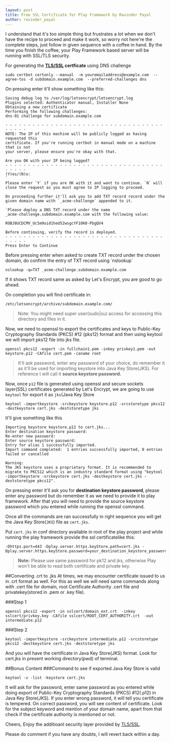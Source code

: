 ```yaml
---
layout: post
title: Free SSL Certificate for Play Framework by Ravinder Payal
author: ravinder_payal
---
```

I understand that it's too simple thing but frustrates a lot when we don't have the recipe to proceed and make it work, so worry not here're the complete steps, just follow in given sequence with a coffee in hand. By the time you finish the coffee, your Play Framework based server will be running with SSL/TLS security.

For generating the <b><a href="https://en.wikipedia.org/wiki/Transport_Layer_Security">TLS/SSL</a> certficate</b> using DNS challenge

```shell
sudo certbot certonly --manual  -m youremailaddress@example.com  --agree-tos -d subdomain.example.com  --preferred-challenges dns
```

<p>On pressing enter it'll show something like this:</p>

```
Saving debug log to /var/log/letsencrypt/letsencrypt.log
Plugins selected: Authenticator manual, Installer None
Obtaining a new certificate
Performing the following challenges:
dns-01 challenge for subdomain.example.com

- - - - - - - - - - - - - - - - - - - - - - - - - - - - - - - - - - - - - - - -
NOTE: The IP of this machine will be publicly logged as having requested this
certificate. If you're running certbot in manual mode on a machine that is not
your server, please ensure you're okay with that.

Are you OK with your IP being logged?
- - - - - - - - - - - - - - - - - - - - - - - - - - - - - - - - - - - - - - - -
(Y)es/(N)o:
`
Please enter `Y` if you are OK with it and want to continue. `N` will close the request as you must agree to IP logging to proceed.

On proceeding further it'll ask you to add TXT record record under the given domain name with `_acme-challenge` appended to it.

`Please deploy a DNS TXT record under the name
_acme-challenge.subdomain.example.com with the following value:

ROBJ8UCDCMV_Uc5m9oid1heU52wsgcYF1OK0-PbgQV4

Before continuing, verify the record is deployed.
- - - - - - - - - - - - - - - - - - - - - - - - - - - - - - - - - - - - - - - -
Press Enter to Continue
```

<p>Before pressing enter when asked to create TXT record under the chosen domain, do confirm the entry of TXT record using `nslookup`</p>

`nslookup -q=TXT _acme-challenge.subdomain.example.com`

<p>If it shows TXT record same as asked by Let's Encrypt, you are good to go ahead.</p>

On completion you will find certificate in:

`/etc/letsencrypt/archive/subdomain.example.com/`

>Note: You might need super user(sudo|su) access for accessing this directory and files in it.

Now, we need to openssl to export the certificates and keys to Public-Key Cryptography Standards (PKCS) #12 (pks12) format and then using keytool we will import pks12 file into jks file.

`openssl pkcs12 -export -in fullchain1.pem -inkey privkey1.pem -out keystore.p12 -CAfile cert.pem -caname root`
>It'll ask password, enter any password of your choice, do remember it as it'll be used for importing keystore into Java Key Store(JKS). For reference I will call it <b>source keystore password.</b>

Now, once `p12` file is generated using openssl and secure sockets layer(SSL) certificates generated by Let's Encrypt, we are going to use `keytool` for export it as `jks`(Java Key Store

`keytool -importkeystore -srckeystore keystore.p12 -srcstoretype pkcs12 -destkeystore cert.jks -deststoretype jks`

<p>It'll give something like this</p>

```
Importing keystore keystore.p12 to cert.jks...
Enter destination keystore password:  
Re-enter new password: 
Enter source keystore password:  
Entry for alias 1 successfully imported.
Import command completed:  1 entries successfully imported, 0 entries failed or cancelled

Warning:
The JKS keystore uses a proprietary format. It is recommended to migrate to PKCS12 which is an industry standard format using "keytool -importkeystore -srckeystore cert.jks -destkeystore cert.jks -deststoretype pkcs12".
```

<p>On pressing enter it'll ask you for <b>destination keystore password</b>, please enter any password but do remember it as we need to provide it to play framework. After that you will need to provide the source keystore password which you entered while running the openssl command.

Once all the commands are ran  successfully in right sequence you will get the Java Key Store(`JKS`) file as `cert.jks`.

Put `cert.jks` in conf directory available in root of the play project and while running the play framework provide the ssl certificatelike this:
</p>

```
-Dhttps.port=443 -Dplay.server.https.keyStore.path=cert.jks -Dplay.server.https.keyStore.password=your_destination_keystore_password
```

><b>Note:</b> Please use same password for pk12 and jks, otherwise Play won't be able to read both certificate and private key.

##Converting .crt to .jks
At times, we may encounter certificate issued to us in .crt format as well. For this as well we will need same commands along with .cert file for domain, root Certificate Authority .cert file and privatekey(stored in .pem or .key file).

###Step 1
```
openssl pkcs12 -export -in sslcert/domain_ext.crt  -inkey sslcert/privkey.key -CAfile sslcert/ROOT_CERT_AUTHORITY.crt  -out intermediate.p12
```
###Step 2

```
keytool -importkeystore -srckeystore intermediate.p12 -srcstoretype pkcs12 -destkeystore cert.jks -deststoretype jks
```
And you will have the certificate in Java Key Store(JKS) format. Look for cert.jks in present working directory(pwd) of terminal.

##Bonus Content
###Command to see if exported Java Key Store is valid

```
keytool -v -list -keystore cert.jks
```
It will ask for the password, enter same password as you entered while doing export of Public-Key Cryptography Standards (PKCS) #12(.p12) in Java Key Store(JKS).
If you enter wrong password, it will tell you certificate is tempered. On correct password, you will see content of certificate. Look for the subject keyword and mention of your domain name, apart from that check if the certificate authority is mentioned or not. 

Cheers, Enjoy the additioanl security layer provided by <a href="https://en.wikipedia.org/wiki/Transport_Layer_Security">TLS/SSL</a>.

Please do comment if you have any doubts, I will revert back within a day.
